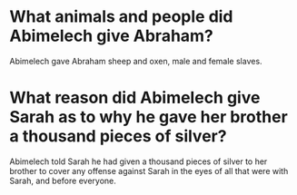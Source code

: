 # What animals and people did Abimelech give Abraham?

Abimelech gave Abraham sheep and oxen, male and female slaves.

# What reason did Abimelech give Sarah as to why he gave her brother a thousand pieces of silver?

Abimelech told Sarah he had given a thousand pieces of silver to her brother to cover any offense against Sarah in the eyes of all that were with Sarah, and before everyone.
